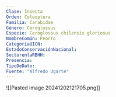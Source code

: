 ```yaml
---
Clase: Insecta
Orden: Coleoptera
Familia: Carabidae
Género: Ceroglossus
Especie: Ceroglossus chilensis gloriosus
NombreComún: Peorro
CategoríaUICN: 
EstadoConservaciónNacional: 
SectorenlaRBHH: 
Presencia: 
TipoDeDato: 
Fuente: "Alfredo Ugarte"
---
```

![[Pasted image 20241202121705.png]]